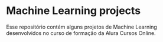 # Machine Learning projects

Esse repositório contém alguns projetos de Machine Learning desenvolvidos no curso de formação da Alura Cursos Online.
